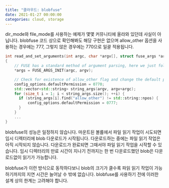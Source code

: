 ```yaml
---
title: "클라우드: blobfuse"
date: 2021-01-27 00:00:00
categories: cloud, storage
---
```


dir_mode와 file_mode를 사용하는 예제가 몇몇 커뮤니티에 올라와 있던데 사실이 아닙니다. blobfuse 코드 상으로 확인해봐도 해당 구현은 없으며 allow_other 옵션을 사용하는 경우에는 777, 그렇지 않은 경우에는 770으로 일괄 적용됩니다.

```cpp
int read_and_set_arguments(int argc, char *argv[], struct fuse_args *args)
{
    // FUSE has a standard method of argument parsing, here we just follow the pattern.
    *args = FUSE_ARGS_INIT(argc, argv);

    // Check for existence of allow_other flag and change the default permissions based on that
    config_options.defaultPermission = 0770;
    std::vector<std::string> string_args(argv, argv+argc);
    for (size_t i = 1; i < string_args.size(); ++i) {
      if (string_args[i].find("allow_other") != std::string::npos) {
          config_options.defaultPermission = 0777; 
      }
    }
    ...
}
```

blobfuse의 성능은 일정하지 않습니다. 마운트된 볼륨에서 파일 읽기 작업이 시도되면 임시 디렉터리에 blob 다운로드가 시작됩니다. 다운로드하는 중에는 파일 읽기 작업은 아직 시작되지 않습니다. 다운로드가 완료되면 그때서야 파일 읽기 작업을 시작할 수 있습니다. 임시 디렉터리의 만료 시간이 지나기 전까지는 한 번 다운로드했던 blob은 다운로드없이 읽기가 가능합니다.

blobfuse가 이런 방식으로 동작하다보니 blob의 크기가 클수록 파읽 읽기 작업이 가능하기까지의 지연 시간은 늘어날 수 밖에 없습니다. blobfuse를 사용하기 전에 이러한 설계 상의 한계는 고려해야 합니다.



